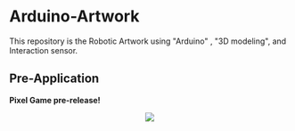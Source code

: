 # Arduino-Artwork
This repository is the Robotic Artwork using "Arduino" , "3D modeling", and Interaction sensor.

## Pre-Application

**Pixel Game pre-release!**

<p align="center">
  <img src="imgs/pre-release.gif">
</p>

